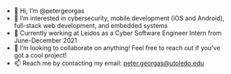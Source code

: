 - 👋 Hi, I’m @petergeorgas
- 👀 I’m interested in cybersecurity, mobile development (iOS and Android), full-stack web development, and embedded systems
- 🌱 Currently working at Leidos as a Cyber Software Engineer Intern from June-December 2021
- 🤝 I’m looking to collaborate on anything! Feel free to reach out if you've got a cool project!
- 📫 Reach me by contacting my email: peter.georgas@utoledo.edu

<!---
petergeorgas/petergeorgas is a ✨ special ✨ repository because its `README.md` (this file) appears on your GitHub profile.
You can click the Preview link to take a look at your changes.
--->
